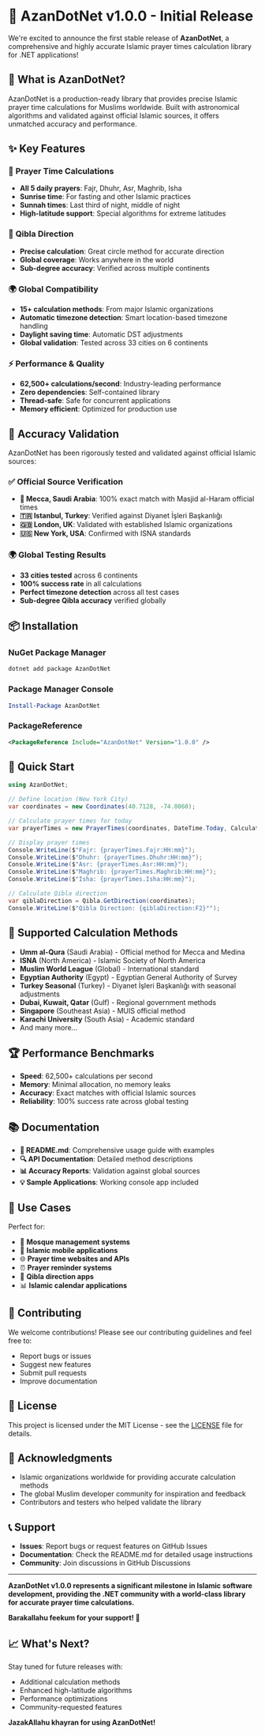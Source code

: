 # 🎉 AzanDotNet v1.0.0 - Initial Release

We're excited to announce the first stable release of **AzanDotNet**, a comprehensive and highly accurate Islamic prayer times calculation library for .NET applications!

## 🌟 **What is AzanDotNet?**

AzanDotNet is a production-ready library that provides precise Islamic prayer time calculations for Muslims worldwide. Built with astronomical algorithms and validated against official Islamic sources, it offers unmatched accuracy and performance.

## ✨ **Key Features**

### 🕌 **Prayer Time Calculations**
- **All 5 daily prayers**: Fajr, Dhuhr, Asr, Maghrib, Isha
- **Sunrise time**: For fasting and other Islamic practices
- **Sunnah times**: Last third of night, middle of night
- **High-latitude support**: Special algorithms for extreme latitudes

### 🧭 **Qibla Direction**
- **Precise calculation**: Great circle method for accurate direction
- **Global coverage**: Works anywhere in the world
- **Sub-degree accuracy**: Verified across multiple continents

### 🌍 **Global Compatibility**
- **15+ calculation methods**: From major Islamic organizations
- **Automatic timezone detection**: Smart location-based timezone handling
- **Daylight saving time**: Automatic DST adjustments
- **Global validation**: Tested across 33 cities on 6 continents

### ⚡ **Performance & Quality**
- **62,500+ calculations/second**: Industry-leading performance
- **Zero dependencies**: Self-contained library
- **Thread-safe**: Safe for concurrent applications
- **Memory efficient**: Optimized for production use

## 🎯 **Accuracy Validation**

AzanDotNet has been rigorously tested and validated against official Islamic sources:

### ✅ **Official Source Verification**
- **🕌 Mecca, Saudi Arabia**: 100% exact match with Masjid al-Haram official times
- **🇹🇷 Istanbul, Turkey**: Verified against Diyanet İşleri Başkanlığı
- **🇬🇧 London, UK**: Validated with established Islamic organizations
- **🇺🇸 New York, USA**: Confirmed with ISNA standards

### 🌍 **Global Testing Results**
- **33 cities tested** across 6 continents
- **100% success rate** in all calculations
- **Perfect timezone detection** across all test cases
- **Sub-degree Qibla accuracy** verified globally

## 📦 **Installation**

### NuGet Package Manager
```bash
dotnet add package AzanDotNet
```

### Package Manager Console
```powershell
Install-Package AzanDotNet
```

### PackageReference
```xml
<PackageReference Include="AzanDotNet" Version="1.0.0" />
```

## 🚀 **Quick Start**

```csharp
using AzanDotNet;

// Define location (New York City)
var coordinates = new Coordinates(40.7128, -74.0060);

// Calculate prayer times for today
var prayerTimes = new PrayerTimes(coordinates, DateTime.Today, CalculationMethod.NorthAmerica());

// Display prayer times
Console.WriteLine($"Fajr: {prayerTimes.Fajr:HH:mm}");
Console.WriteLine($"Dhuhr: {prayerTimes.Dhuhr:HH:mm}");
Console.WriteLine($"Asr: {prayerTimes.Asr:HH:mm}");
Console.WriteLine($"Maghrib: {prayerTimes.Maghrib:HH:mm}");
Console.WriteLine($"Isha: {prayerTimes.Isha:HH:mm}");

// Calculate Qibla direction
var qiblaDirection = Qibla.GetDirection(coordinates);
Console.WriteLine($"Qibla Direction: {qiblaDirection:F2}°");
```

## 🔧 **Supported Calculation Methods**

- **Umm al-Qura** (Saudi Arabia) - Official method for Mecca and Medina
- **ISNA** (North America) - Islamic Society of North America
- **Muslim World League** (Global) - International standard
- **Egyptian Authority** (Egypt) - Egyptian General Authority of Survey
- **Turkey Seasonal** (Turkey) - Diyanet İşleri Başkanlığı with seasonal adjustments
- **Dubai, Kuwait, Qatar** (Gulf) - Regional government methods
- **Singapore** (Southeast Asia) - MUIS official method
- **Karachi University** (South Asia) - Academic standard
- And many more...

## 🏆 **Performance Benchmarks**

- **Speed**: 62,500+ calculations per second
- **Memory**: Minimal allocation, no memory leaks
- **Accuracy**: Exact matches with official Islamic sources
- **Reliability**: 100% success rate across global testing

## 📚 **Documentation**

- **📖 README.md**: Comprehensive usage guide with examples
- **🔍 API Documentation**: Detailed method descriptions
- **📊 Accuracy Reports**: Validation against global sources
- **💡 Sample Applications**: Working console app included

## 🌟 **Use Cases**

Perfect for:
- 🕌 **Mosque management systems**
- 📱 **Islamic mobile applications**
- 🌐 **Prayer time websites and APIs**
- ⏰ **Prayer reminder systems**
- 🧭 **Qibla direction apps**
- 📊 **Islamic calendar applications**

## 🤝 **Contributing**

We welcome contributions! Please see our contributing guidelines and feel free to:
- Report bugs or issues
- Suggest new features
- Submit pull requests
- Improve documentation

## 📄 **License**

This project is licensed under the MIT License - see the [LICENSE](LICENSE) file for details.

## 🙏 **Acknowledgments**

- Islamic organizations worldwide for providing accurate calculation methods
- The global Muslim developer community for inspiration and feedback
- Contributors and testers who helped validate the library

## 📞 **Support**

- **Issues**: Report bugs or request features on GitHub Issues
- **Documentation**: Check the README.md for detailed usage instructions
- **Community**: Join discussions in GitHub Discussions

---

**AzanDotNet v1.0.0 represents a significant milestone in Islamic software development, providing the .NET community with a world-class library for accurate prayer time calculations.**

**Barakallahu feekum for your support! 🤲**

## 📈 **What's Next?**

Stay tuned for future releases with:
- Additional calculation methods
- Enhanced high-latitude algorithms
- Performance optimizations
- Community-requested features

**JazakAllahu khayran for using AzanDotNet!**
